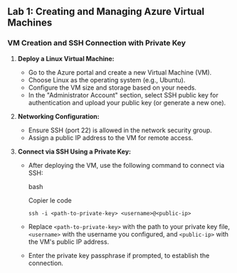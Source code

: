 Lab 1: Creating and Managing Azure Virtual Machines
---------------------------------------------------

### VM Creation and SSH Connection with Private Key

1.  **Deploy a Linux Virtual Machine:**

    -   Go to the Azure portal and create a new Virtual Machine (VM).
    -   Choose Linux as the operating system (e.g., Ubuntu).
    -   Configure the VM size and storage based on your needs.
    -   In the "Administrator Account" section, select SSH public key for authentication and upload your public key (or generate a new one).
2.  **Networking Configuration:**

    -   Ensure SSH (port 22) is allowed in the network security group.
    -   Assign a public IP address to the VM for remote access.
3.  **Connect via SSH Using a Private Key:**

    -   After deploying the VM, use the following command to connect via SSH:

        bash

        Copier le code

        `ssh -i <path-to-private-key> <username>@<public-ip>`

    -   Replace `<path-to-private-key>` with the path to your private key file, `<username>` with the username you configured, and `<public-ip>` with the VM's public IP address.

    -   Enter the private key passphrase if prompted, to establish the connection.

